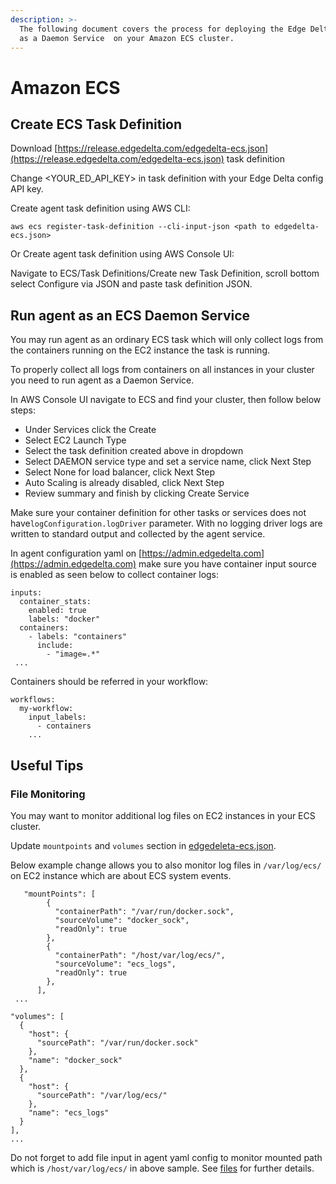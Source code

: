 ```yaml
---
description: >-
  The following document covers the process for deploying the Edge Delta agent
  as a Daemon Service  on your Amazon ECS cluster.
---
```


# Amazon ECS

## Create ECS Task Definition

Download [https://release.edgedelta.com/edgedelta-ecs.json](https://release.edgedelta.com/edgedelta-ecs.json) task definition

Change &lt;YOUR\_ED\_API\_KEY&gt;  in task definition with your Edge Delta config API key.

Create agent task definition using AWS CLI:

```text
aws ecs register-task-definition --cli-input-json <path to edgedelta-ecs.json> 
```

Or Create agent task definition using AWS Console UI:

Navigate to ECS/Task Definitions/Create new Task Definition, scroll bottom select Configure via JSON and paste task definition JSON.

## Run agent as an ECS Daemon Service

You may run agent as an ordinary ECS task which will only collect logs from the containers running on the EC2 instance the task is running. 

To properly collect all logs from containers on all instances in your cluster you need to run agent as a Daemon Service.

In AWS Console UI navigate to ECS and find your cluster, then follow below steps:

* Under Services click the Create
* Select EC2 Launch Type 
* Select the task definition created above in dropdown
* Select DAEMON service type and set a service name, click Next Step
* Select None for load balancer, click Next Step
* Auto Scaling is already disabled, click Next Step
* Review summary and finish by clicking Create Service

Make sure your container definition for other tasks or services does not have`logConfiguration.logDriver` parameter.  With no logging driver logs are written to standard output and collected by the agent service. 

In agent configuration yaml on [https://admin.edgedelta.com](https://admin.edgedelta.com) make sure you have container input source is enabled as seen below to collect container logs:

```text
inputs:
  container_stats:
    enabled: true
    labels: "docker"
  containers:
    - labels: "containers"
      include:
        - "image=.*"
 ...
```

Containers should be referred in your workflow:

```text
workflows:
  my-workflow:
    input_labels:
      - containers
    ...
```

## Useful Tips

### File Monitoring

You may want to monitor additional log files on EC2 instances in your ECS cluster. 

Update  `mountpoints` and `volumes` section in [edgedeleta-ecs.json](%20https://release.edgedelta.com/edgedelta-ecs.json). 

Below example change allows you to also monitor log files in `/var/log/ecs/` on EC2 instance which are about ECS system events.

```text
   "mountPoints": [
        {
          "containerPath": "/var/run/docker.sock",
          "sourceVolume": "docker_sock",
          "readOnly": true
        },
        {
          "containerPath": "/host/var/log/ecs/",
          "sourceVolume": "ecs_logs",
          "readOnly": true
        },
      ],
 ...
    
"volumes": [
  {
    "host": {
      "sourcePath": "/var/run/docker.sock"
    },
    "name": "docker_sock"
  },
  {
    "host": {
      "sourcePath": "/var/log/ecs/"
    },
    "name": "ecs_logs"
  }
],
... 
```

Do not forget to add file input in agent yaml config to monitor mounted path which is `/host/var/log/ecs/` in above sample. See [files](https://docs.edgedelta.com/configuration/inputs#files) for further details.

